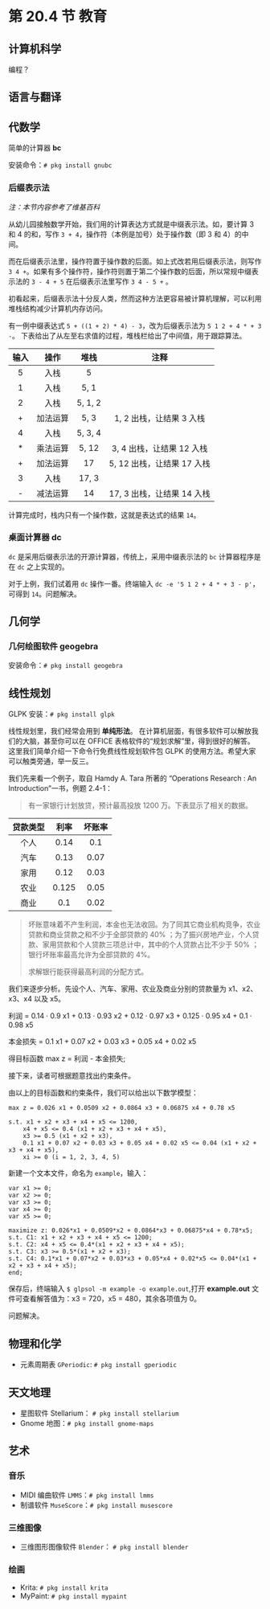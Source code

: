 # 第 20.4 节 教育

## 计算机科学

编程？

## 语言与翻译

## 代数学

简单的计算器 **bc**

安装命令：`# pkg install gnubc`

### 后缀表示法

_注：本节内容参考了维基百科_

从幼儿园接触数学开始，我们用的计算表达方式就是中缀表示法。如，要计算 3 和 4 的和，写作 `3 + 4`，操作符（本例是加号）处于操作数（即 3 和 4）的中间。

而在后缀表示法里，操作符置于操作数的后面。如上式改若用后缀表示法，则写作 `3 4 +`。如果有多个操作符，操作符则置于第二个操作数的后面，所以常规中缀表示法的 `3 - 4 + 5` 在后缀表示法里写作 `3 4 - 5 +` 。

初看起来，后缀表示法十分反人类，然而这种方法更容易被计算机理解，可以利用堆栈结构减少计算机内存访问。

有一例中缀表达式 `5 + ((1 + 2) * 4) - 3`，改为后缀表示法为 `5 1 2 + 4 * + 3 -`。 下表给出了从左至右求值的过程，堆栈栏给出了中间值，用于跟踪算法。

| 输入 |   操作   |  堆栈   |            注释            |
| :--: | :------: | :-----: | :------------------------: |
|  5   |   入栈   |    5    |                            |
|  1   |   入栈   |  5, 1   |                            |
|  2   |   入栈   | 5, 1, 2 |                            |
|  +   | 加法运算 |  5, 3   |  1, 2 出栈，让结果 3 入栈  |
|  4   |   入栈   | 5, 3, 4 |                            |
|  \*  | 乘法运算 |  5, 12  | 3, 4 出栈，让结果 12 入栈  |
|  +   | 加法运算 |   17    | 5, 12 出栈，让结果 17 入栈 |
|  3   |   入栈   |  17, 3  |                            |
|  -   | 减法运算 |   14    | 17, 3 出栈，让结果 14 入栈 |

计算完成时，栈内只有一个操作数，这就是表达式的结果 `14`。

### 桌面计算器 dc

`dc` 是采用后缀表示法的开源计算器，传统上，采用中缀表示法的 `bc` 计算器程序是在 `dc` 之上实现的。

对于上例，我们试着用 `dc` 操作一番。终端输入 `dc -e '5 1 2 + 4 * + 3 - p'`，可得到 `14`。问题解决。

## 几何学

### 几何绘图软件 **geogebra**

安装命令：`# pkg install geogebra`

## 线性规划

GLPK 安装：`# pkg install glpk`

线性规划里，我们经常会用到 **单纯形法**。 在计算机层面，有很多软件可以解放我们的大脑，甚至你可以在 OFFICE 表格软件的“规划求解”里，得到很好的解答。 这里我们简单介绍一下命令行免费线性规划软件包 GLPK 的使用方法。希望大家可以触类旁通，举一反三。

我们先来看一个例子，取自 Hamdy A. Tara 所著的 “Operations Research : An Introduction”一书，例题 2.4-1：

> 有一家银行计划放贷，预计最高投放 1200 万。下表显示了相关的数据。

| 贷款类型 | 利率  | 坏账率 |
| :------: | :---: | :----: |
|   个人   | 0.14  |  0.1   |
|   汽车   | 0.13  |  0.07  |
|   家用   | 0.12  |  0.03  |
|   农业   | 0.125 |  0.05  |
|   商业   |  0.1  |  0.02  |

> 坏账意味着不产生利润，本金也无法收回。为了同其它商业机构竞争，农业贷款和商业贷款之和不少于全部贷款的 40% ；为了振兴房地产业，个人贷款、家用贷款和个人贷款三项总计中，其中的个人贷款占比不少于 50% ；银行坏账率最高允许为全部贷款的 4%。
>
> 求解银行能获得最高利润的分配方式。

我们来逐步分析。先设个人、汽车、家用、农业及商业分别的贷款量为 x1、x2、x3、x4 以及 x5。

利润 = 0.14 · 0.9 x1 + 0.13 · 0.93 x2 + 0.12 · 0.97 x3 + 0.125 · 0.95 x4 + 0.1 · 0.98 x5

本金损失 = 0.1 x1 + 0.07 x2 + 0.03 x3 + 0.05 x4 + 0.02 x5

得目标函数 max z = 利润 - 本金损失;

接下来，读者可根据题意找出约束条件。

由以上的目标函数和约束条件，我们可以给出以下数学模型：

```shell-session
max z = 0.026 x1 + 0.0509 x2 + 0.0864 x3 + 0.06875 x4 + 0.78 x5

s.t. x1 + x2 + x3 + x4 + x5 <= 1200,
    x4 + x5 <= 0.4 (x1 + x2 + x3 + x4 + x5),
    x3 >= 0.5 (x1 + x2 + x3),
    0.1 x1 + 0.07 x2 + 0.03 x3 + 0.05 x4 + 0.02 x5 <= 0.04 (x1 + x2 + x3 + x4 + x5),
    xi >= 0 (i = 1, 2, 3, 4, 5)
```

新建一个文本文件，命名为 `example`，输入：

```shell-session
var x1 >= 0;
var x2 >= 0;
var x3 >= 0;
var x4 >= 0;
var x5 >= 0;

maximize z: 0.026*x1 + 0.0509*x2 + 0.0864*x3 + 0.06875*x4 + 0.78*x5;
s.t. C1: x1 + x2 + x3 + x4 + x5 <= 1200;
s.t. C2: x4 + x5 <= 0.4*(x1 + x2 + x3 + x4 + x5);
s.t. C3: x3 >= 0.5*(x1 + x2 + x3);
s.t. C4: 0.1*x1 + 0.07*x2 + 0.03*x3 + 0.05*x4 + 0.02*x5 <= 0.04*(x1 + x2 + x3 + x4 + x5);
end;
```

保存后，终端输入 `$ glpsol -m example -o example.out`,打开 **example.out** 文件可查看解答值为：x3 = 720，x5 = 480，其余各项值为 0。

问题解决。

## 物理和化学

- 元素周期表 `GPeriodic`: `# pkg install gperiodic`

## 天文地理

- 星图软件 Stellarium： `# pkg install stellarium`
- Gnome 地图：`# pkg install gnome-maps`

## 艺术

### 音乐

- MIDI 编曲软件 `LMMS`：`# pkg install lmms`
- 制谱软件 `MuseScore`：`# pkg install musescore`

### 三维图像

- 三维图形图像软件 `Blender`： `# pkg install blender`

### 绘画

- Krita: `# pkg install krita`
- MyPaint: `# pkg install mypaint`

